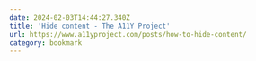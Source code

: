```yaml
---
date: 2024-02-03T14:44:27.340Z
title: 'Hide content - The A11Y Project'
url: https://www.a11yproject.com/posts/how-to-hide-content/
category: bookmark
---
```

